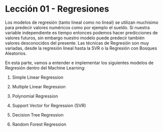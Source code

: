 # Lección 01 - Regresiones

Los modelos de regresión (tanto lineal como no lineal) se utilizan muchísimo para predecir valores numéricos como por ejemplo el sueldo. Si nuestra variable independiente es tiempo entonces podemos hacer predicciones de valores futuros, sin embargo nuestro modelo puede predecir también valores desconocidos del presente.  Las técnicas de Regresión son muy variadas, desde la regresión lineal hasta la SVR o la Regresión con Bosques Aleatorios.

En esta parte, vamos a entender e implementar los siguientes modelos de Regresión dentro del Machine Learning:

1. Simple Linear Regression

2. Multiple Linear Regression

3. Polynomial Regression

4. Support Vector for Regression (SVR)

5. Decision Tree Regression

6. Random Forest Regression
